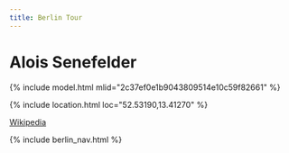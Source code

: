```yaml
---
title: Berlin Tour
---
```


# Alois Senefelder

{% include model.html mlid="2c37ef0e1b9043809514e10c59f82661" %}

{% include location.html loc="52.53190,13.41270" %}

[Wikipedia](https://en.wikipedia.org/wiki/Alois_Senefelder)

{% include berlin_nav.html %}
